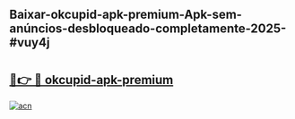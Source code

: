 ## Baixar-okcupid-apk-premium-Apk-sem-anúncios-desbloqueado-completamente-2025-#vuy4j

# <h2><a href="https://ainizakaria.my?title=okcupid-apk-premium&ref=20M">🔗👉 🔴 okcupid-apk-premium</a></h2>

[![acn](https://github.com/user-attachments/assets/0f9c940e-d8b0-45ae-aac7-cd30a18b3e1c)](https://ainizakaria.my?title=okcupid-apk-premium&ref=20M)

